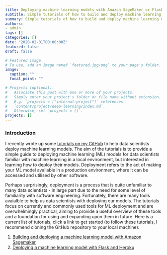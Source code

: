 ```yaml
---
title: Deploying machine learning models with Amazon SageMaker or Flask & Heroku
subtitle: Simple tutorials of how to build and deploy machine learning models with commonly used tools.
summary: Simple tutorials of how to build and deploy machine learning models with commonly used tools.
authors:
- admin
tags: []
categories: []
date: "2020-02-01T00:00:00Z"
featured: false
draft: false

# Featured image
# To use, add an image named `featured.jpg/png` to your page's folder.
image:
  caption: ""
  focal_point: ""

# Projects (optional).
#   Associate this post with one or more of your projects.
#   Simply enter your project's folder or file name without extension.
#   E.g. `projects = ["internal-project"]` references
#   `content/project/deep-learning/index.md`.
#   Otherwise, set `projects = []`.
projects: []
---
```

### Introduction

I recently wrote up some [tutorials on my GitHub](https://github.com/TomasBeuzen/machine-learning-tutorials/tree/master/ml-deploy-model) to help data scientists deploy machine learning models. The aim of the tutorials is to provide a simple guide to deploying machine learning (ML) models for data scientists familiar with machine learning in a local environment, but interested in learning how to deploy their models. Deployment refers to the act of making your ML model available in a production environment, where it can be accessed and utilised by other software.

Perhaps surprisingly, deployment is a process that is quite unfamiliar to many data scientists - in large part due to the need for some level of familiarity with software engineering. Fortunately, there are many tools avaialble to help us data scientists with deploying our models. The tutorials focus on currently and commonly used tools for ML deployment and are overwhelmingly practical, aiming to provide a useful overview of these tools and a foundation for using and expanding upon them in future. Here is a current list of tutorials, click a link to get started (to follow these tutorials, I recommend cloning the GitHub repository to your local machine):

1. [Building and deploying a machine learning model with Amazon Sagemaker](https://github.com/TomasBeuzen/machine-learning-tutorials/blob/master/ml-deploy-model/deploy-with-sagemaker.ipynb)
2. [Deploying a machine learning model with Flask and Heroku](https://github.com/TomasBeuzen/machine-learning-tutorials/blob/master/ml-deploy-model/deploy-with-flask.ipynb)